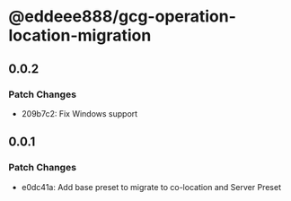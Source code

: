 # @eddeee888/gcg-operation-location-migration

## 0.0.2

### Patch Changes

- 209b7c2: Fix Windows support

## 0.0.1

### Patch Changes

- e0dc41a: Add base preset to migrate to co-location and Server Preset
